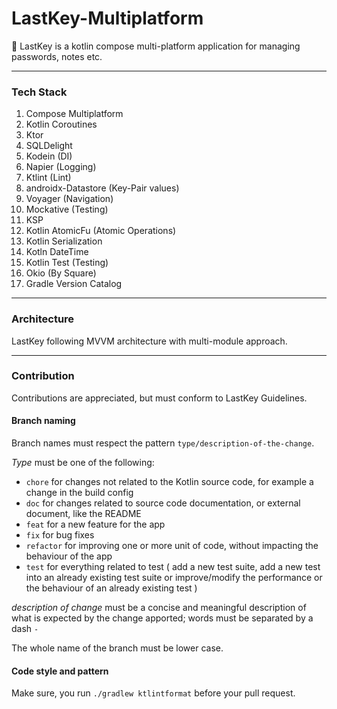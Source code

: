 # LastKey-Multiplatform
🔑 LastKey is a kotlin compose multi-platform application for managing passwords, notes etc. 

---

### Tech Stack
1. Compose Multiplatform
2. Kotlin Coroutines
3. Ktor
4. SQLDelight
5. Kodein (DI)
6. Napier (Logging)
7. Ktlint (Lint)
8. androidx-Datastore (Key-Pair values)
9. Voyager (Navigation)
10. Mockative (Testing)
11. KSP
12. Kotlin AtomicFu (Atomic Operations)
13. Kotlin Serialization
14. Kotln DateTime
15. Kotlin Test (Testing)
16. Okio (By Square)
17. Gradle Version Catalog

---

### Architecture

LastKey following MVVM architecture with multi-module approach.

---

### Contribution

Contributions are appreciated, but must conform to LastKey Guidelines.

#### Branch naming

Branch names must respect the pattern `type/description-of-the-change`.

*Type* must be one of the following:

* `chore` for changes not related to the Kotlin source code, for example a change in the build config
* `doc` for changes related to source code documentation, or external document, like the README
* `feat` for a new feature for the app
* `fix` for bug fixes
* `refactor` for improving one or more unit of code, without impacting the behaviour of the app
* `test` for everything related to test ( add a new test suite, add a new test into an already existing test suite or improve/modify the performance or the behaviour of an already existing test )

_description of change_ must be a concise and meaningful description of what is expected by the change apported; words must be separated by a dash `-`

The whole name of the branch must be lower case.

#### Code style and pattern
Make sure, you run `./gradlew ktlintformat` before your pull request.
